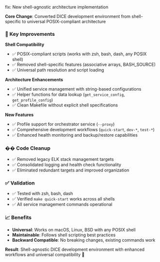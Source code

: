 fix: New shell-agnostic architecture implementation

**Core Change**: Converted DICE development environment from shell-specific to universal POSIX-compliant architecture

### **🔧 Key Improvements**

**Shell Compatibility**
- ✅ POSIX-compliant scripts (works with zsh, bash, dash, any POSIX shell)
- ✅ Removed shell-specific features (associative arrays, BASH_SOURCE)
- ✅ Universal path resolution and script loading

**Architecture Enhancements**
- ✅ Unified service management with string-based configurations
- ✅ Helper functions for data lookup (`get_service_config`, `get_profile_config`)
- ✅ Clean Makefile without explicit shell specifications

**New Features**
- ✅ Profile support for orchestrator service (`--proxy`)
- ✅ Comprehensive development workflows (`quick-start`, `dev-*`, `test-*`)
- ✅ Enhanced health monitoring and backup/restore capabilities

### **�� Code Cleanup**
- ✅ Removed legacy ELK stack management targets
- ✅ Consolidated logging and health check functionality
- ✅ Eliminated redundant targets and improved organization

### **✅ Validation**
- ✅ Tested with zsh, bash, dash
- ✅ Verified `make quick-start` works across all shells
- ✅ All service management commands operational

### **📈 Benefits**
- **Universal**: Works on macOS, Linux, BSD with any POSIX shell
- **Maintainable**: Follows shell scripting best practices
- **Backward Compatible**: No breaking changes, existing commands work

**Result**: Shell-agnostic DICE development environment with enhanced workflows and universal compatibility 🚀